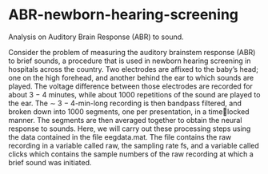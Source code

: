 # ABR-newborn-hearing-screening
Analysis on Auditory Brain Response (ABR) to sound.

Consider the problem of measuring the auditory brainstem response (ABR) to brief sounds, a
procedure that is used in newborn hearing screening in hospitals across the country. Two electrodes
are affixed to the baby’s head; one on the high forehead, and another behind the ear to which sounds
are played. The voltage difference between those electrodes are recorded for about 3 − 4 minutes,
while about 1000 repetitions of the sound are played to the ear. The ∼ 3 − 4-min-long recording
is then bandpass filtered, and broken down into 1000 segments, one per presentation, in a timelocked manner. The segments are then averaged together to obtain the neural response to sounds.
Here, we will carry out these processing steps using the data contained in the file eegdata.mat.
The file contains the raw recording in a variable called raw, the sampling rate fs, and a variable
called clicks which contains the sample numbers of the raw recording at which a brief sound was
initiated.
